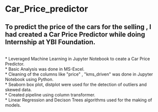 # Car_Price_predictor
## To predict the price of the cars for the selling , I had created a Car Price Predictor while doing Internship at YBI Foundation.
<br>
* Leveraged Machine Learning in Jupyter Notebook to ceate a Car Price Predictor.<br>
* Basic Analysis was done in MS-Excel. <br>
* Cleaning of the columns like "price" , "kms_driven" was done in Jupyter Notebook using Python.<br>
* Seaborn box plot, distplot were used for the detection of outliers and skewed data.<br>
* Created pipeline using column transformer.<br>
* Linear Regression and Decison Trees algorithms used for the making of models.
